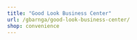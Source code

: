 ```yaml
---
title: "Good Look Business Center"
url: /gbarnga/good-look-business-center/
shop: convenience
---
```

